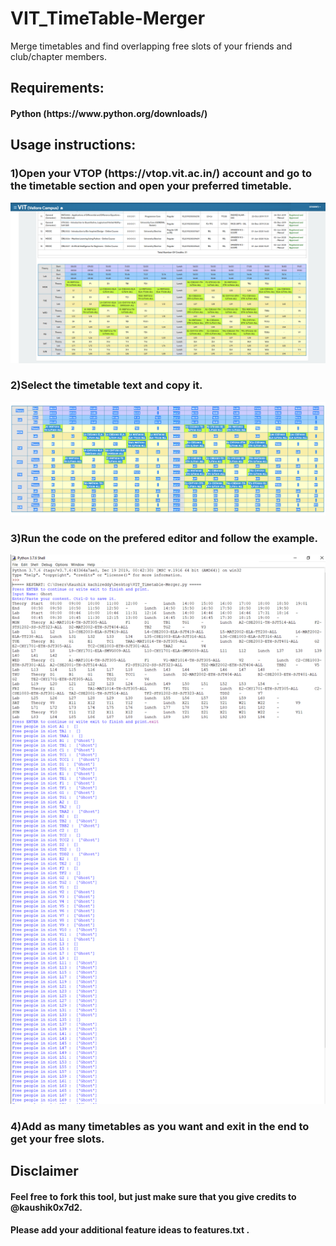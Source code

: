 # VIT_TimeTable-Merger
Merge timetables and find overlapping free slots of your friends and club/chapter members.

<h2>Requirements:</h2>

<h4>Python (https://www.python.org/downloads/)</h4>

<h2>Usage instructions:</h2>

<h3>1)Open your VTOP (https://vtop.vit.ac.in/) account and go to the timetable section and open your preferred timetable.</h3>

![alt text](https://github.com/kaushik0x7d2/VIT_TimeTable-Merger/blob/main/Pictures/table.PNG)

<h3>2)Select the timetable text and copy it.</h3>

![alt text](https://github.com/kaushik0x7d2/VIT_TimeTable-Merger/blob/main/Pictures/select.PNG)
 
<h3>3)Run the code on the prefered editor and follow the example.</h3>

![alt text](https://github.com/kaushik0x7d2/VIT_TimeTable-Merger/blob/main/Pictures/example.PNG)

<h3>4)Add as many timetables as you want and exit in the end to get your free slots.</h3>


<h2>Disclaimer</h2>

<h4>Feel free to fork this tool, but just make sure that you give credits to @kaushik0x7d2.</h4>
<h4>Please add your additional feature ideas to features.txt .</h4>
